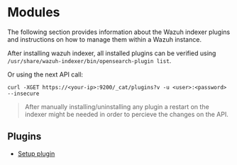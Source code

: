 # Modules

The following section provides information about the Wazuh indexer plugins and instructions on how to manage them within a Wazuh instance.

After installing wazuh indexer, all installed plugins can be verified using `/usr/share/wazuh-indexer/bin/opensearch-plugin list`.

Or using the next API call:
```console
curl -XGET https://<your-ip>:9200/_cat/plugins?v -u <user>:<password> --insecure
```

> After manually installing/uninstalling any plugin a restart on the indexer might be needed in order to percieve the changes on the API.

## Plugins
- [Setup plugin](setup/README.md)
